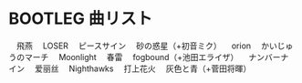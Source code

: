 # BOOTLEG 曲リスト
　飛燕
　LOSER
　ピースサイン
　砂の惑星（+初音ミク）
　orion
　かいじゅうのマーチ
　Moonlight
　春雷
　fogbound（+池田エライザ）
　ナンバーナイン
　爱丽丝
　Nighthawks
　打上花火
　灰色と青（+菅田将暉）
